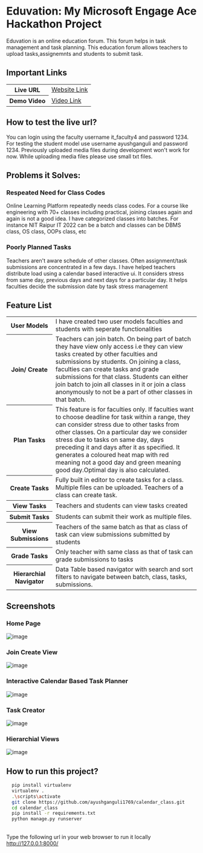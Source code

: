 # Eduvation: My Microsoft Engage Ace Hackathon Project
Eduvation is an online education forum. This forum helps in task management and task planning.
This education forum allows teachers to upload tasks,assignemnts and students to submit task.
## Important Links

<table>
<tr>
<th> Live URL</th>
<td><a href="http://eduvatemeeducation.pythonanywhere.com/"> Website Link</a> </td>
</tr>
<tr>
<th> Demo Video</th>
<td> <a href="https://www.youtube.com/watch?v=epG3aRdHjBs">Video Link </a></td>
</tr>
</table>

## How to test the live url?

You can login using the faculty username it_faculty4 and password 1234. For testing the student model use username ayushganguli and password 1234. Previously uploaded media files during development won't work for now. While uploading media files please use small txt files.

## Problems it Solves:

### Respeated Need for Class Codes
Online Learning Platform repeatedly needs class codes. For a course like engineering with 70+ classes including practical,
joining classes again and again is not a good idea. I have categorized classes into batches. For instance NIT Raipur IT 2022 can be a batch and classes can be DBMS class, OS class, OOPs class, etc

### Poorly Planned Tasks
Teachers aren't aware schedule of other classes. Often assignment/task submissions are concentrated in a few days. 
I have helped teachers distribute load using a calendar based interactive ui.
It considers stress from same day, previous days and next days for a particular day. It helps faculties decide the submission date by task stress management

## Feature List

<table>
<tr>
<th> User Models</th>
<td> I have created two user models faculties and students with seperate functionalities</td>
</tr>
<tr>
<th>Join/ Create</th>
<td> Teachers can join batch. On being part of batch they have view only access i.e they can view tasks created by other faculties and submissions by students.
On joining a class, faculties can create tasks and grade submissions for that class. Students can either join batch to join all classes in it or join a class anonymously to 
not be a part of other classes in that batch.
</td>
</tr>
<tr>
<th> Plan Tasks</th>
<td>
This feature is for faculties only. If faculties want to choose deadline for task within a range, they can consider stress due to other tasks from other classes. On a particular day 
we consider stress due to tasks on same day, days preceding it and days after it as specified. It generates a coloured heat map with red meaning not a good day and green meaning good day.Optimal 
day is also calculated.
</td>
<tr>
<th> Create Tasks</th>
<td>
Fully built in editor to create tasks for a class. Multiple files can be uploaded. Teachers of a class can create task.
</td>
</tr>
<tr>
<tr>
<th> View Tasks</th>
<td> Teachers and students can view tasks created </td>
</tr>
<tr>
<th>Submit Tasks</th>
<td>
Students can submit their work as multiple files.
</td>
</tr>
<tr>
<th>View Submissions</th>
<td> Teachers of the same batch as that as class of task can view submissions submitted by students</td>
</tr>
<tr>
<th>Grade Tasks</th>
<td> Only teacher with same class as that of task can grade submissions to tasks</td>
</tr>
<tr>
<th> Hierarchial Navigator</th>
<td> Data Table based navigator with search and sort filters to navigate between batch, class, tasks, submissions.
</tr>
</table>

## Screenshots

### Home Page
![image](https://user-images.githubusercontent.com/53971272/143778966-b194876d-20ab-4068-a139-917ee0fae6bb.png)

### Join Create View
![image](https://user-images.githubusercontent.com/53971272/143778993-481a990f-0d51-47d3-811f-f054e49eee63.png)

### Interactive Calendar Based Task Planner
![image](https://user-images.githubusercontent.com/53971272/143780400-b033e083-e453-45a6-850a-f3e0fe40232c.png)

### Task Creator
![image](https://user-images.githubusercontent.com/53971272/143779059-2910b2ae-8194-4536-915d-b2d6fe7d7d29.png)

### Hierarchial Views
![image](https://user-images.githubusercontent.com/53971272/143779102-52b7a7aa-0ec0-4c7d-b420-c3d9eeff85ee.png)

## How to run this project?
```bash
  pip install virtualenv
  virtualenv .
  .\scripts\activate
  git clone https://github.com/ayushganguli1769/calendar_class.git
  cd calendar_class
  pip install -r requirements.txt
  python manage.py runserver
 ```

</br> Type the following url in your web browser to run it locally http://127.0.0.1:8000/  </br>



